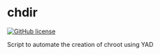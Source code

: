 # chdir
[![GitHub license](https://sinfallas.files.wordpress.com/2016/02/gpl.png)](https://github.com/sinfallas/chdir/blob/master/LICENSE)

Script to automate the creation of chroot using YAD
